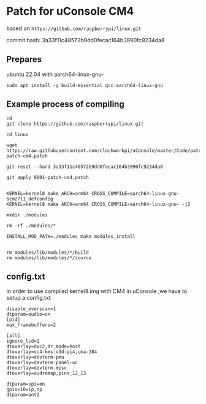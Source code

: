 # Patch for uConsole CM4

based on `https://github.com/raspberrypi/linux.git`

commit hash: 3a33f11c48572b9dd0fecac164b3990fc9234da8

## Prepares

ubuntu 22.04 with aarch64-linux-gnu-

```
sudo apt install -y build-essential gcc-aarch64-linux-gnu 
```

## Example process of compiling

```
cd
git clone https://github.com/raspberrypi/linux.git

cd linux

wget https://raw.githubusercontent.com/clockworkpi/uConsole/master/Code/patch/cm4/20230630/0001-patch-cm4.patch

git reset --hard 3a33f11c48572b9dd0fecac164b3990fc9234da8

git apply 0001-patch-cm4.patch


KERNEL=kernel8 make ARCH=arm64 CROSS_COMPILE=aarch64-linux-gnu- bcm2711_defconfig
KERNEL=kernel8 make ARCH=arm64 CROSS_COMPILE=aarch64-linux-gnu- -j2

mkdir ./modules

rm -rf ./modules/*

INSTALL_MOD_PATH=./modules make modules_install


rm modules/lib/modules/*/build
rm modules/lib/modules/*/source

```

## config.txt 

In order to use compiled kernel8.img with CM4 in uConsole ,we have to setup a config.txt

```
disable_overscan=1
dtparam=audio=on
[pi4]
max_framebuffers=2

[all]
ignore_lcd=1
dtoverlay=dwc2,dr_mode=host
dtoverlay=vc4-kms-v3d-pi4,cma-384
dtoverlay=devterm-pmu
dtoverlay=devterm-panel-uc
dtoverlay=devterm-misc
dtoverlay=audremap,pins_12_13

dtparam=spi=on
gpio=10=ip,np
dtparam=ant2
```


